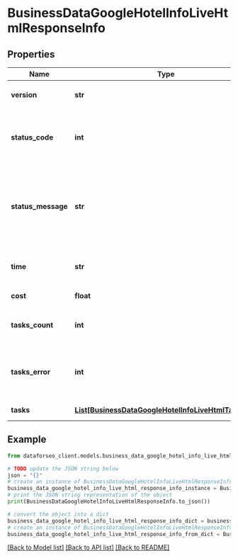 # BusinessDataGoogleHotelInfoLiveHtmlResponseInfo


## Properties

Name | Type | Description | Notes
------------ | ------------- | ------------- | -------------
**version** | **str** | the current version of the API | [optional] 
**status_code** | **int** | general status code you can find the full list of the response codes here | [optional] 
**status_message** | **str** | general informational message you can find the full list of general informational messages here | [optional] 
**time** | **str** | total execution time, seconds | [optional] 
**cost** | **float** | total tasks cost, USD | [optional] 
**tasks_count** | **int** | the number of tasks in the tasks array | [optional] 
**tasks_error** | **int** | the number of tasks in the tasks array returned with an error | [optional] 
**tasks** | [**List[BusinessDataGoogleHotelInfoLiveHtmlTaskInfo]**](BusinessDataGoogleHotelInfoLiveHtmlTaskInfo.md) | array of tasks | [optional] 

## Example

```python
from dataforseo_client.models.business_data_google_hotel_info_live_html_response_info import BusinessDataGoogleHotelInfoLiveHtmlResponseInfo

# TODO update the JSON string below
json = "{}"
# create an instance of BusinessDataGoogleHotelInfoLiveHtmlResponseInfo from a JSON string
business_data_google_hotel_info_live_html_response_info_instance = BusinessDataGoogleHotelInfoLiveHtmlResponseInfo.from_json(json)
# print the JSON string representation of the object
print(BusinessDataGoogleHotelInfoLiveHtmlResponseInfo.to_json())

# convert the object into a dict
business_data_google_hotel_info_live_html_response_info_dict = business_data_google_hotel_info_live_html_response_info_instance.to_dict()
# create an instance of BusinessDataGoogleHotelInfoLiveHtmlResponseInfo from a dict
business_data_google_hotel_info_live_html_response_info_from_dict = BusinessDataGoogleHotelInfoLiveHtmlResponseInfo.from_dict(business_data_google_hotel_info_live_html_response_info_dict)
```
[[Back to Model list]](../README.md#documentation-for-models) [[Back to API list]](../README.md#documentation-for-api-endpoints) [[Back to README]](../README.md)


